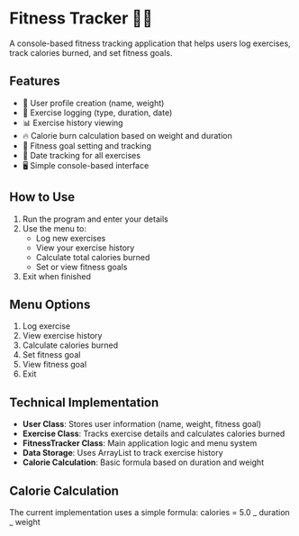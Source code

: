 # Fitness Tracker 🏋️‍♂️

A console-based fitness tracking application that helps users log exercises, track calories burned, and set fitness goals.

## Features

- 👤 User profile creation (name, weight)
- 📝 Exercise logging (type, duration, date)
- 📊 Exercise history viewing
- 🔥 Calorie burn calculation based on weight and duration
- 🎯 Fitness goal setting and tracking
- 📅 Date tracking for all exercises
- 🖥️ Simple console-based interface

## How to Use

1. Run the program and enter your details
2. Use the menu to:
   - Log new exercises
   - View your exercise history
   - Calculate total calories burned
   - Set or view fitness goals
3. Exit when finished

## Menu Options

1. Log exercise
2. View exercise history
3. Calculate calories burned
4. Set fitness goal
5. View fitness goal
6. Exit

## Technical Implementation

- **User Class**: Stores user information (name, weight, fitness goal)
- **Exercise Class**: Tracks exercise details and calculates calories burned
- **FitnessTracker Class**: Main application logic and menu system
- **Data Storage**: Uses ArrayList to track exercise history
- **Calorie Calculation**: Basic formula based on duration and weight

## Calorie Calculation

The current implementation uses a simple formula:
calories = 5.0 _ duration _ weight

